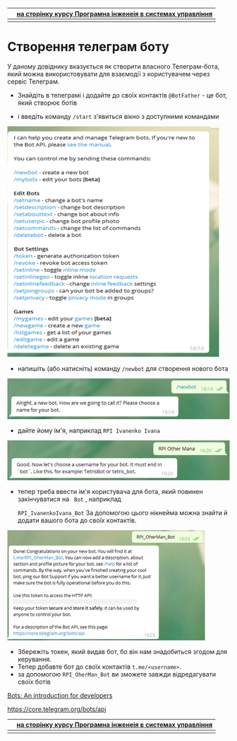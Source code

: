 |      | [на сторінку курсу Програмна інженеія в системах управління](../README.md) |
| ---- | ------------------------------------------------------------ |
|      |                                                              |

# Створення телеграм боту

У даному довіднику вказується як створити власного Телеграм-бота, який можна використовувати для взаємодії з користувачем через сервіс Телеграм.

- Знайдіть в телеграмі і додайте до своїх контактів `@BotFather` - це бот, який створює ботів

-  і введіть команду `/start` з'явиться вікно з доступними командами 

![img](botmedia/1.png)

- напишіть (або натисніть) команду `/newbot` для створення нового бота

![img](botmedia/2.png)

- дайте йому ім'я, наприклад `RPI Ivanenko Ivana`

![img](botmedia/3.png)

- тепер треба ввести ім'я користувача для бота, який повинен закінчуватися на ` Bot` , наприклад 

  `RPI_IvanenkoIvana_Bot` За допомогою цього нікнейма можна знайти й додати вашого бота  до своїх контактів. 

![img](botmedia/4.png)

- Збережіть токен, який видав бот, бо він нам  знадобиться згодом для керування.
- Тепер добавте бот до своїх контактів `t.me/<username>`.
- за допомогою `RPI_OherMan_Bot` ви зможете завжди відредагувати своїх ботів

[Bots: An introduction for developers](https://core.telegram.org/bots) 

https://core.telegram.org/bots/api

|      | [на сторінку курсу Програмна інженеія в системах управління](../README.md) |
| ---- | ------------------------------------------------------------ |
|      |                                                              |